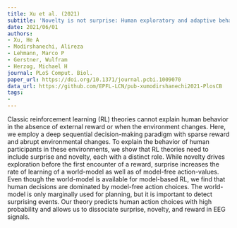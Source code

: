 ```yaml
---
title: Xu et al. (2021)
subtitle: 'Novelty is not surprise: Human exploratory and adaptive behavior in sequential decision-making'
date: 2021/06/01
authors:
- Xu, He A
- Modirshanechi, Alireza
- Lehmann, Marco P
- Gerstner, Wulfram
- Herzog, Michael H
journal: PLoS Comput. Biol.
paper_url: https://doi.org/10.1371/journal.pcbi.1009070
data_url: https://github.com/EPFL-LCN/pub-xumodirshanechi2021-PlosCB
tags:
- 
---
```


Classic reinforcement learning (RL) theories cannot explain human behavior in the absence of external reward or when the environment changes. Here, we employ a deep sequential decision-making paradigm with sparse reward and abrupt environmental changes. To explain the behavior of human participants in these environments, we show that RL theories need to include surprise and novelty, each with a distinct role. While novelty drives exploration before the first encounter of a reward, surprise increases the rate of learning of a world-model as well as of model-free action-values. Even though the world-model is available for model-based RL, we find that human decisions are dominated by model-free action choices. The world-model is only marginally used for planning, but it is important to detect surprising events. Our theory predicts human action choices with high probability and allows us to dissociate surprise, novelty, and reward in EEG signals.
